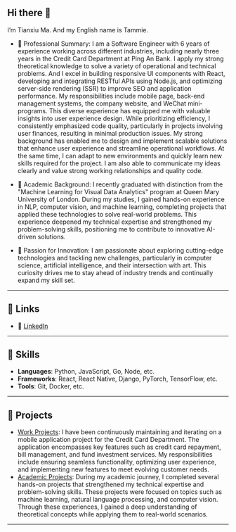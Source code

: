 ## Hi there 👋

I’m Tianxiu Ma. And my English name is Tammie.

- 🌟 Professional Summary: 
  I am a Software Engineer with 6 years of experience working across different industries, including nearly three years in the Credit Card Department at Ping An Bank. I apply my strong theoretical knowledge to solve a variety of operational and technical problems. And I excel in building responsive UI components with React, developing and integrating RESTful APIs using Node.js, and optimizing server-side rendering (SSR) to improve SEO and application performance.
  My responsibilities include mobile page, back-end management systems, the company website, and WeChat mini-programs. This diverse experience has equipped me with valuable insights into user experience design. While prioritizing efficiency, I consistently emphasized code quality, particularly in projects involving user finances, resulting in minimal production issues.
  My strong background has enabled me to design and implement scalable solutions that enhance user experience and streamline operational workflows. At the same time, I can adapt to new environments and quickly learn new skills required for the project. I am also able to communicate my ideas clearly and value strong working relationships and quality code.

- 📖 Academic Background: 
  I recently graduated with distinction from the "Machine Learning for Visual Data Analytics" program at Queen Mary University of London. During my studies, I gained hands-on experience in NLP, computer vision, and machine learning, completing projects that applied these technologies to solve real-world problems. This experience deepened my technical expertise and strengthened my problem-solving skills, positioning me to contribute to innovative AI-driven solutions.

- 🎯 Passion for Innovation: 
  I am passionate about exploring cutting-edge technologies and tackling new challenges, particularly in computer science, artificial intelligence, and their intersection with art. This curiosity drives me to stay ahead of industry trends and continually expand my skill set.
  


---

## 🔗 Links
- 💼 [LinkedIn](https://www.linkedin.com/in/tianxiu-ma-814b87292/?trk=opento_sprofile_details)

---

## 🚀 Skills
- **Languages**: Python, JavaScript, Go, Node, etc.
- **Frameworks**: React, React Native, Django, PyTorch, TensorFlow, etc.
- **Tools**: Git, Docker, etc.

---

## 🌟 Projects
- [Work Projects](https://github.com/kakayuii/Myprofile): I have been continuously maintaining and iterating on a mobile application project for the Credit Card Department. The application encompasses key features such as credit card repayment, bill management, and fund investment services. My responsibilities include ensuring seamless functionality, optimizing user experience, and implementing new features to meet evolving customer needs.
- [Academic Projects](https://github.com/kakayuii/MyProjects): During my academic journey, I completed several hands-on projects that strengthened my technical expertise and problem-solving skills. These projects were focused on topics such as machine learning, natural language processing, and computer vision. Through these experiences, I gained a deep understanding of theoretical concepts while applying them to real-world scenarios.

---
